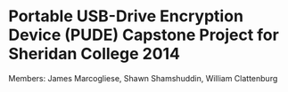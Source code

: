 Portable USB-Drive Encryption Device (PUDE)
Capstone Project for Sheridan College 2014 
========
Members: James Marcogliese, Shawn Shamshuddin, William Clattenburg





